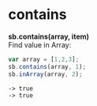# contains

**sb.contains\(array, item\)**  
Find value in Array:

```javascript
var array = [1,2,3];
sb.contains(array, 1);
sb.inArray(array, 2);
```

```text
-> true
-> true
```

